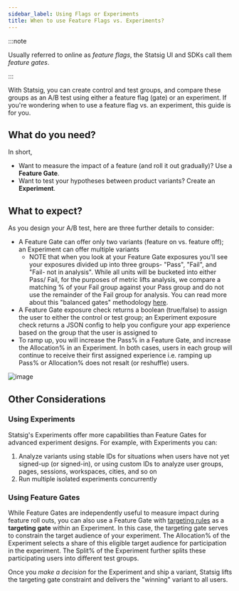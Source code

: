 ```yaml
---
sidebar_label: Using Flags or Experiments
title: When to use Feature Flags vs. Experiments?
---
```


:::note

Usually referred to online as _feature flags_, the Statsig UI and SDKs call them _feature gates_.

:::

With Statsig, you can create control and test groups, and compare these groups as an A/B test using either a feature flag (gate) or an experiment. 
If you're wondering when to use a feature flag vs. an experiment, this guide is for you.  

## What do you need?
In short, 
 - Want to measure the impact of a feature (and roll it out gradually)? Use a **Feature Gate**.
 - Want to test your hypotheses between product variants? Create an **Experiment**.

## What to expect?
As you design your A/B test, here are three further details to consider:
 - A Feature Gate can offer only two variants (feature on vs. feature off); an Experiment can offer multiple variants
      - NOTE that when you look at your Feature Gate exposures you'll see your exposures divided up into three groups- "Pass", "Fail", and "Fail- not in analysis". While all units will be bucketed into either Pass/ Fail, for the purposes of metric lifts analysis, we compare a matching % of your Fail group against your Pass group and do not use the remainder of the Fail group for analysis. You can read more about this "balanced gates" methodology [here](https://docs.statsig.com/feature-flags/view-exposures#gate-exposures).
 - A Feature Gate exposure check returns a boolean (true/false) to assign the user to either the control or test group; an Experiment exposure check returns a JSON config to help you configure your app experience based on the group that the user is assigned to
 - To ramp up, you will increase the Pass% in a Feature Gate, and increase the Allocation% in an Experiment. In both cases, users in each group will continue to receive their first assigned experience i.e. ramping up Pass% or Allocation% does not resalt (or reshuffle) users. 

![image](https://user-images.githubusercontent.com/1315028/158034863-71cc65ea-8833-47e8-a277-89119f7a00ab.png)


## Other Considerations
### Using Experiments
Statsig's Experiments offer more capabilities than Feature Gates for advanced experiment designs. For example, with Experiments you can: 
1. Analyze variants using stable IDs for situations when users have not yet signed-up (or signed-in), or using custom IDs to analyze user groups, pages, sessions, workspaces, cities, and so on
2. Run multiple isolated experiments concurrently 

### Using Feature Gates
While Feature Gates are independently useful to measure impact during feature roll outs, you can also use a Feature Gate with [targeting rules](/feature-flags/conditions) as a **targeting gate** within an Experiment.
In this case, the targeting gate serves to constrain the target audience of your experiment. The Allocation% of the Experiment selects a share of this eligible target audience for participation in the experiment. The Split% of the Experiment further splits these participating users into different test groups.

Once you _make a decision_ for the Experiment and ship a variant, Statsig lifts the targeting gate constraint and delivers the "winning" variant to all users.   


